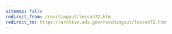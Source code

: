 ```yaml
---
sitemap: false 
redirect_from: /reachingout/lesson72.htm 
redirect_to: https://archive.ada.gov/reachingout/lesson72.htm 
---
```

